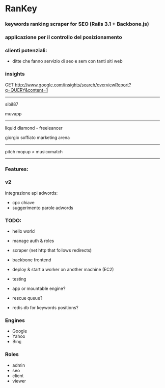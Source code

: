 # RanKey

### keywords ranking scraper for SEO (Rails 3.1 + Backbone.js)
### applicazione per il controllo del posizionamento 

### clienti potenziali:
- ditte che fanno servizio di seo e sem con tanti siti web 


### insights

GET http://www.google.com/insights/search/overviewReport?q=QUERY&content=1



---

sibil87

muvapp

---
liquid diamond - freeleancer

giorgio soffiato marketing arena



---

pitch mopup >
musicxmatch

---

### Features:

### v2

integrazione api adwords:

- cpc chiave
- suggerimento parole adwords

### TODO:

- hello world
- manage auth & roles
- scraper (net http that follows redirects)
- backbone frontend
- deploy & start a worker on another machine (EC2) 
- testing

- app or mountable engine?
- rescue queue?
- redis db for keywords positions?


### Engines

- Google
- Yahoo
- Bing

### Roles

- admin
- seo
- client
- viewer





